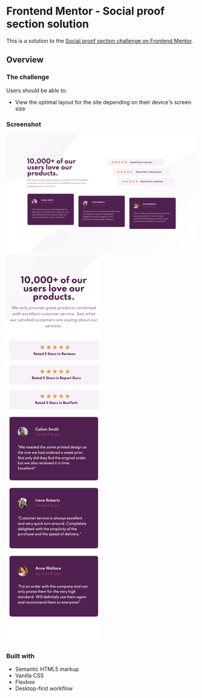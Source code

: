 # Frontend Mentor - Social proof section solution

This is a solution to the [Social proof section challenge on Frontend Mentor](https://www.frontendmentor.io/challenges/social-proof-section-6e0qTv_bA).

## Overview

### The challenge

Users should be able to:

- View the optimal layout for the site depending on their device's screen size

### Screenshot

![](./images/desktop-1440px.png)
![](./images/mobile-375px.png)

### Built with

- Semantic HTML5 markup
- Vanilla CSS
- Flexbox
- Desktop-first workflow
